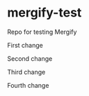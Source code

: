 # mergify-test
Repo for testing Mergify

First change

Second change

Third change

Fourth change


